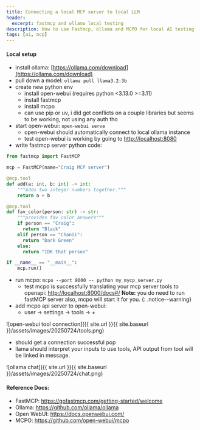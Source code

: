 ```yaml
---
title: Connecting a local MCP server to local LLM
header:
  excerpt: fastmcp and ollama local testing
description: How to use Fastmcp, ollama and MCPO for local AI testing
tags: [ai, mcp]
---
```


#### Local setup
- install ollama: [https://ollama.com/download](https://ollama.com/download)
- pull down a model: `ollama pull llama3.2:3b`
- create new python env
	- install open-webui (requires python <3.13.0 >=3.11)
	- install fastmcp
	- install mcpo
	- can use pip or uv, i did get conflicts on a couple libraries but seems to be working, not using any auth tho
- start open-webui: `open-webui serve`
	- open-webui should automatically connect to local ollama instance
  - test open-webui is working by going to [http://localhost:8080](http://localhost:8080)
- write fastmcp server python code: 

```python
from fastmcp import FastMCP

mcp = FastMCP(name="Craig MCP server")

@mcp.tool
def add(a: int, b: int) -> int:
    """Adds two integer numbers together."""
    return a + b

@mcp.tool
def fav_color(person: str) -> str:
    """provides fav color answers"""
    if person == "Craig":
      return "Black"
    elif person == "Chanii":
      return "Dark Green"
    else:
      return "IDK that person"

if __name__ == "__main__":
    mcp.run()
```

- run mcpo: `mcpo --port 8000 -- python my_mycp_server.py`
	- test mcpo is successfully translating your mcp server tools to openapi: [http://localhost:8000/docs#/](http://localhost:8000/docs#/)
**Note:** you do need to run fastMCP server also, mcpo will start it for you. {: .notice--warning}
- add mcpo api server to open-webui:
	- user -> settings -> tools -> +  

![open-webui tool connection]({{ site.url }}{{ site.baseurl }}/assets/images/20250724/tools.png) 

- should get a connection successful pop
- llama should interpret your inputs to use tools, API output from tool will be linked in message. 

![ollama chat]({{ site.url }}{{ site.baseurl }}/assets/images/20250724/chat.png) 


#### Reference Docs:
- FastMCP: https://gofastmcp.com/getting-started/welcome
- Ollama: https://github.com/ollama/ollama
- Open WebUI: https://docs.openwebui.com/
- MCPO: https://github.com/open-webui/mcpo